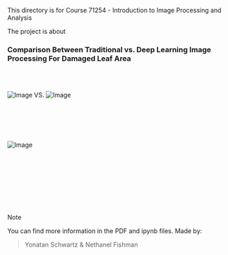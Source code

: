 This directory is for Course 71254 - Introduction to Image Processing and Analysis

The project is about
<br />

### Comparison Between Traditional vs. Deep Learning Image Processing For Damaged Leaf Area

<br />
<br />



![Image](https://github.com/user-attachments/assets/6c393c45-1564-4030-8bd0-13d7f00ee121)   VS.   ![Image](https://github.com/user-attachments/assets/3a6c8092-8048-40d4-bf2b-2518aadc9c82)   


<br />
<br />
<br />
<br />

![Image](https://github.com/user-attachments/assets/b1d68654-64e0-4e97-98f7-0e7c80284db4)

<br />
<br />
<br />
<br />
<br />
<br />
<br />

> [!NOTE]
You can find more information in the PDF and ipynb files.
Made by:
> Yonatan Schwartz & Nethanel Fishman


